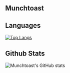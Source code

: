 ## Munchtoast


## Languages
[![Top Langs](https://github-readme-stats.vercel.app/api/top-langs/?username=munchtoast&layout=compact&theme=radical)](https://github.com/anuraghazra/github-readme-stats)

## Github Stats
![Munchtoast's GitHub stats](https://github-readme-stats.vercel.app/api?username=munchtoast&show_icons=true&theme=radical&count_private=true)

